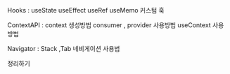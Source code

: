 Hooks : 
useState
useEffect
useRef
useMemo
커스텀 훅

ContextAPI :
context 생성방법
consumer , provider 사용방법
useContext 사용방법

Navigator :
Stack ,Tab 네비게이션 사용법

정리하기
